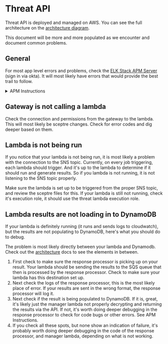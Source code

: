 # Threat API

Threat API is deployed and managed on AWS.  You can see the full architecture on the [architecture diagram](../ARCHITECTURE.md).

This document will be more and more populated as we encounter and document common problems.

## General

For most app level errors and problems, check the [ELK Stack APM Server](https://threattools-non-prod.kibana.int.gdcorp.tools/app/apm) (sign in via okta).  It will most likely have errors that would provide the best trail to follow.

<details>
<summary>APM Instructions</summary>

Log in to the kibana instance from okta

![okta](./img/elk/okta.png)

Find the APM selection in the sidebar

![apm](./img/elk/apm.png)

From there you can click in to an individual service and view traces (example TODO).

</details>

## Gateway is not calling a lambda

Check the connection and permissions from the gateway to the lambda.  This will most likely be sceptre changes.  Check for error codes and dig deeper based on them.

## Lambda is not being run

If you notice that your lambda is not being run, it is most likely a problem with the connection to the SNS topic.  Currently, on every job triggering, each lambda should trigger.  And it's up to the lambda to determine if it should run and generate results.  So if you lambda is not running, it is not listening to the SNS topic properly.

Make sure the lambda is set up to be triggered from the proper SNS topic, and review the sceptre files for this.  If your lambda is still not running, check it's execution role, it should use the threat lambda execution role.

## Lambda results are not loading in to DynamoDB

If your lambda is definitely running (it runs and sends logs to cloudwatch), but the results are not populating to DynamoDB, here's what you should do to debug.

The problem is most likely directly between your lambda and Dynamodb.  Check out the [architecture](../ARCHITECTURE.md) docs to see the elements in between.

1. First check to make sure the response processor is picking up on your result.  Your lambda should be sending the results to the SQS queue that then is processed by the response processor.  Check to make sure your lambda has this destination set up.
1. Next check the logs of the response processor, this is the most likely place of error.  If your results are sent in the wrong format, the response processor will log it.
1. Next check if the result is being populated to DynamoDB.  If it is, great, it's likely just the manager lambda not properly decrypting and returning the results via the API. If not, it's worth doing deeper debugging in the response processor to check for code bugs or other errors.  See APM Instructions.
1. If you check all these spots, but none show an indication of failure, it's probably worth doing deeper debugging in the code of the response processor, and manager lambda, depending on what is not working.
